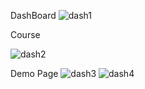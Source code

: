 DashBoard
![dash1](https://user-images.githubusercontent.com/86872762/198654182-384c6ec2-9c78-443f-aecf-8303db3ab09a.png)

Course

![dash2](https://user-images.githubusercontent.com/86872762/198654766-c611448f-5b48-4861-be8c-17ea1bc8de42.png)

Demo Page
![dash3](https://user-images.githubusercontent.com/86872762/198654798-6002e3a3-ca46-4b81-a7e8-61ccd74af850.png)
![dash4](https://user-images.githubusercontent.com/86872762/198654848-efd6ec4f-faa9-426d-84cb-41441d7cf314.png)
